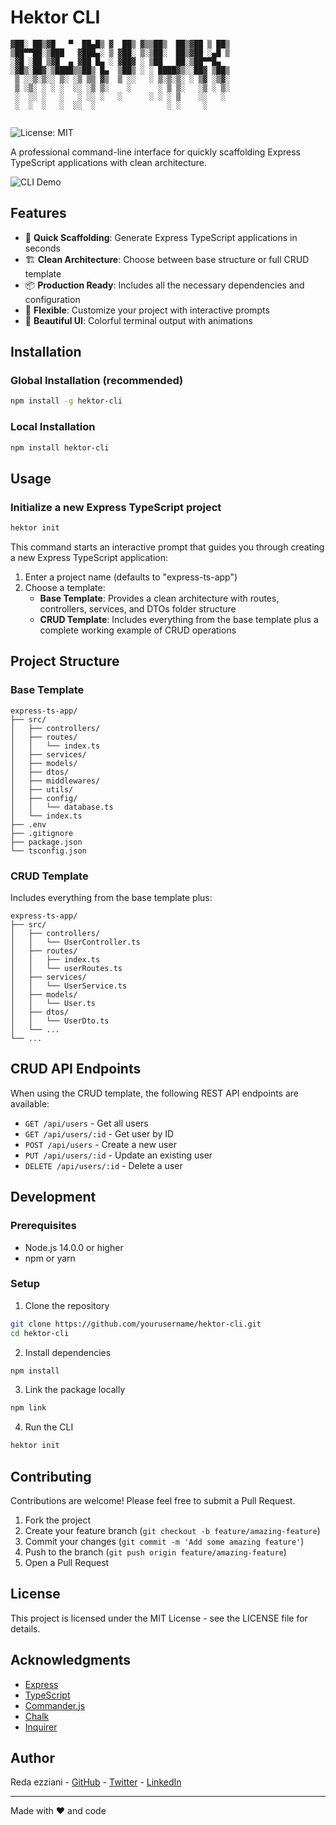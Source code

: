 # Hektor CLI
``` ██░ ██ ▓█████  ██ ▄█▀▄▄▄█████▓ ▒█████   ██▀███  
▓██░ ██▒▓█   ▀  ██▄█▒ ▓  ██▒ ▓▒▒██▒  ██▒▓██ ▒ ██▒
▒██▀▀██░▒███   ▓███▄░ ▒ ▓██░ ▒░▒██░  ██▒▓██ ░▄█ ▒
░▓█ ░██ ▒▓█  ▄ ▓██ █▄ ░ ▓██▓ ░ ▒██   ██░▒██▀▀█▄  
░▓█▒░██▓░▒████▒▒██▒ █▄  ▒██▒ ░ ░ ████▓▒░░██▓ ▒██▒
 ▒ ░░▒░▒░░ ▒░ ░▒ ▒▒ ▓▒  ▒ ░░   ░ ▒░▒░▒░ ░ ▒▓ ░▒▓░
 ▒ ░▒░ ░ ░ ░  ░░ ░▒ ▒░    ░      ░ ▒ ▒░   ░▒ ░ ▒░
 ░  ░░ ░   ░   ░ ░░ ░   ░      ░ ░ ░ ▒    ░░   ░ 
 ░  ░  ░   ░  ░░  ░                ░ ░     ░     
                                               
```
![License: MIT](https://img.shields.io/badge/License-MIT-green.svg)

A professional command-line interface for quickly scaffolding Express TypeScript applications with clean architecture.

![CLI Demo](https://example.com/cli-demo.gif)

## Features

- 🚀 **Quick Scaffolding**: Generate Express TypeScript applications in seconds
- 🏗️ **Clean Architecture**: Choose between base structure or full CRUD template
- 📦 **Production Ready**: Includes all the necessary dependencies and configuration
- 🔧 **Flexible**: Customize your project with interactive prompts
- 🎨 **Beautiful UI**: Colorful terminal output with animations

## Installation

### Global Installation (recommended)

```bash
npm install -g hektor-cli
```

### Local Installation

```bash
npm install hektor-cli
```

## Usage

### Initialize a new Express TypeScript project

```bash
hektor init
```

This command starts an interactive prompt that guides you through creating a new Express TypeScript application:

1. Enter a project name (defaults to "express-ts-app")
2. Choose a template:
   - **Base Template**: Provides a clean architecture with routes, controllers, services, and DTOs folder structure
   - **CRUD Template**: Includes everything from the base template plus a complete working example of CRUD operations

## Project Structure

### Base Template

```
express-ts-app/
├── src/
│   ├── controllers/
│   ├── routes/
│   │   └── index.ts
│   ├── services/
│   ├── models/
│   ├── dtos/
│   ├── middlewares/
│   ├── utils/
│   ├── config/
│   │   └── database.ts
│   └── index.ts
├── .env
├── .gitignore
├── package.json
└── tsconfig.json
```

### CRUD Template

Includes everything from the base template plus:

```
express-ts-app/
├── src/
│   ├── controllers/
│   │   └── UserController.ts
│   ├── routes/
│   │   ├── index.ts
│   │   └── userRoutes.ts
│   ├── services/
│   │   └── UserService.ts
│   ├── models/
│   │   └── User.ts
│   ├── dtos/
│   │   └── UserDto.ts
│   └── ...
└── ...
```

## CRUD API Endpoints

When using the CRUD template, the following REST API endpoints are available:

- `GET /api/users` - Get all users
- `GET /api/users/:id` - Get user by ID
- `POST /api/users` - Create a new user
- `PUT /api/users/:id` - Update an existing user
- `DELETE /api/users/:id` - Delete a user

## Development

### Prerequisites

- Node.js 14.0.0 or higher
- npm or yarn

### Setup

1. Clone the repository
```bash
git clone https://github.com/yourusername/hektor-cli.git
cd hektor-cli
```

2. Install dependencies
```bash
npm install
```

3. Link the package locally
```bash
npm link
```

4. Run the CLI
```bash
hektor init
```

## Contributing

Contributions are welcome! Please feel free to submit a Pull Request.

1. Fork the project
2. Create your feature branch (`git checkout -b feature/amazing-feature`)
3. Commit your changes (`git commit -m 'Add some amazing feature'`)
4. Push to the branch (`git push origin feature/amazing-feature`)
5. Open a Pull Request

## License

This project is licensed under the MIT License - see the LICENSE file for details.

## Acknowledgments

- [Express](https://expressjs.com/)
- [TypeScript](https://www.typescriptlang.org/)
- [Commander.js](https://github.com/tj/commander.js/)
- [Chalk](https://github.com/chalk/chalk)
- [Inquirer](https://github.com/SBoudrias/Inquirer.js/)

## Author

Reda ezziani - [GitHub](https://github.com/redaezziani) - [Twitter](https://twitter.com/redaezziani) - [LinkedIn](https://www.linkedin.com/in/redaezziani/)

---

Made with ❤️ and code
